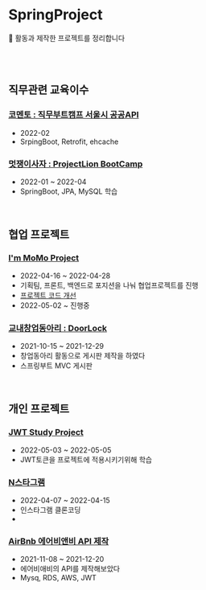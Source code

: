 # SpringProject
📌 활동과 제작한 프로젝트를 정리합니다

<br/><br/>


## 직무관련 교육이수
### [코멘토 : 직무부트캠프 서울시 공공API](https://github.com/Jupiter-J/SeoulOpenAPI.git)
* 2022-02
* SrpingBoot, Retrofit, ehcache
### [멋쟁이사자 : ProjectLion BootCamp](https://github.com/Jupiter-J/SpringBoot_PL.git)
* 2022-01 ~ 2022-04
* SpringBoot, JPA, MySQL 학습

<br>

## 협업 프로젝트
### [I'm MoMo Project](https://github.com/Jupiter-J/iammomoproject.git)
* 2022-04-16 ~ 2022-04-28
* 기획팀, 프론트, 백엔드로 포지션을 나눠 협업프로젝트를 진행
* [프로젝트 코드 개선](https://github.com/Jupiter-J/RE_MoMoProject.git) 
* 2022-05-02 ~ 진행중

### [교내창업동아리 : DoorLock](https://github.com/Jupiter-J/DoorLock.git) 
* 2021-10-15 ~ 2021-12-29
* 창업동아리 활동으로 게시판 제작을 하였다 
* 스프링부트 MVC 게시판

<br>

## 개인 프로젝트
### [JWT Study Project](https://github.com/Jupiter-J/jwtSecurity.git)
* 2022-05-03 ~ 2022-05-05
* JWT토큰을 프로젝트에 적용시키기위해 학습

### [N스타그램](https://github.com/Jupiter-J/Nstagram.git)
* 2022-04-07 ~ 2022-04-15
* 인스타그램 클론코딩
* 
### [AirBnb 에어비앤비 API 제작](https://github.com/Jupiter-J/airbnb.git)
* 2021-11-08 ~ 2021-12-20
* 에어비애비의 API를 제작해보았다
* Mysq, RDS, AWS, JWT


<br>






